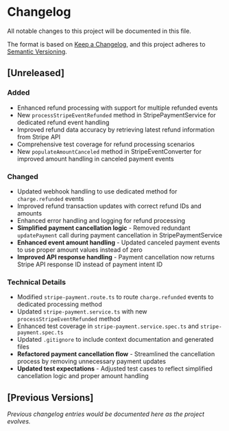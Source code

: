 # Changelog

All notable changes to this project will be documented in this file.

The format is based on [Keep a Changelog](https://keepachangelog.com/en/1.0.0/),
and this project adheres to [Semantic Versioning](https://semver.org/spec/v2.0.0.html).

## [Unreleased]

### Added
- Enhanced refund processing with support for multiple refunded events
- New `processStripeEventRefunded` method in StripePaymentService for dedicated refund event handling
- Improved refund data accuracy by retrieving latest refund information from Stripe API
- Comprehensive test coverage for refund processing scenarios
- New `populateAmountCanceled` method in StripeEventConverter for improved amount handling in canceled payment events

### Changed
- Updated webhook handling to use dedicated method for `charge.refunded` events
- Improved refund transaction updates with correct refund IDs and amounts
- Enhanced error handling and logging for refund processing
- **Simplified payment cancellation logic** - Removed redundant `updatePayment` call during payment cancellation in StripePaymentService
- **Enhanced event amount handling** - Updated canceled payment events to use proper amount values instead of zero
- **Improved API response handling** - Payment cancellation now returns Stripe API response ID instead of payment intent ID

### Technical Details
- Modified `stripe-payment.route.ts` to route `charge.refunded` events to dedicated processing method
- Updated `stripe-payment.service.ts` with new `processStripeEventRefunded` method
- Enhanced test coverage in `stripe-payment.service.spec.ts` and `stripe-payment.spec.ts`
- Updated `.gitignore` to include context documentation and generated files
- **Refactored payment cancellation flow** - Streamlined the cancellation process by removing unnecessary payment updates
- **Updated test expectations** - Adjusted test cases to reflect simplified cancellation logic and proper amount handling

## [Previous Versions]

*Previous changelog entries would be documented here as the project evolves.*
